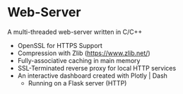 # Web-Server
A multi-threaded web-server written in C/C++
* OpenSSL for HTTPS Support
* Compression with Zlib (https://www.zlib.net/)
* Fully-associative caching in main memory 
* SSL-Terminated reverse proxy for local HTTP services
* An interactive dashboard created with Plotly | Dash
    - Running on a Flask server (HTTP)